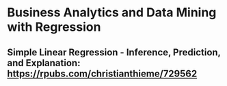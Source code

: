 # Business Analytics and Data Mining with Regression

## Simple Linear Regression - Inference, Prediction, and Explanation: https://rpubs.com/christianthieme/729562
